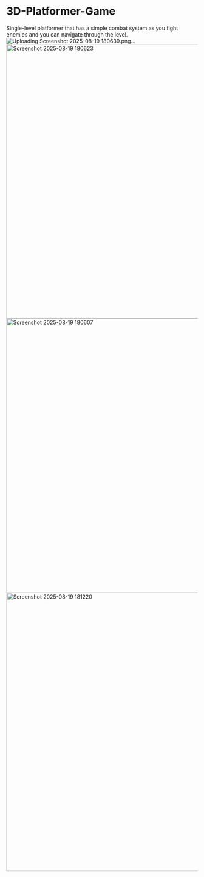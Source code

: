 # 3D-Platformer-Game
Single-level platformer that has a simple combat system as you fight enemies and you can navigate through the level.
![Uploading Screenshot 2025-08-19 180639.png…]()
<img width="1533" height="720" alt="Screenshot 2025-08-19 180623" src="https://github.com/user-attachments/assets/6f4e8677-ec84-47f0-b4eb-95ac1e997025" />
<img width="1532" height="721" alt="Screenshot 2025-08-19 180607" src="https://github.com/user-attachments/assets/12554d29-61e4-4a7a-b03a-331e4e315414" />
<img width="1309" height="731" alt="Screenshot 2025-08-19 181220" src="https://github.com/user-attachments/assets/0be3b2c6-c6ec-43d9-a54f-92a014a40a28" />
